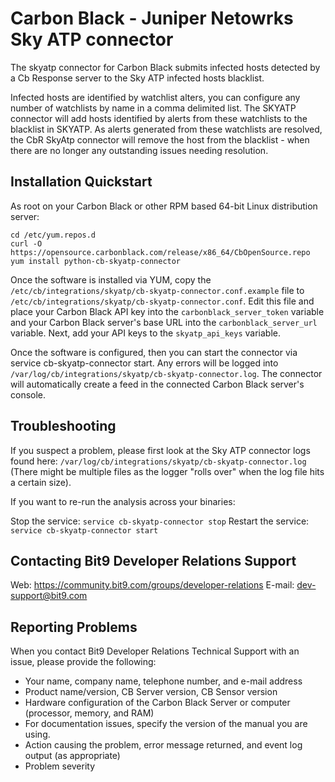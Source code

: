 # Carbon Black - Juniper Netowrks Sky ATP connector

The skyatp connector for Carbon Black submits infected hosts detected by a Cb Response server to the Sky ATP infected hosts blacklist.

Infected hosts are identified by watchlist alters, you can configure any number of watchlists by name in a comma delimited list. 
The SKYATP connector will add hosts identified by alerts from these watchlists to the blacklist in SKYATP. 
As alerts generated from these watchlists are resolved, the CbR SkyAtp connector will remove the host from the blacklist - when there are no longer any outstanding issues needing resolution.

## Installation Quickstart

As root on your Carbon Black or other RPM based 64-bit Linux distribution server:

```
cd /etc/yum.repos.d
curl -O https://opensource.carbonblack.com/release/x86_64/CbOpenSource.repo
yum install python-cb-skyatp-connector
```

Once the software is installed via YUM, copy the `/etc/cb/integrations/skyatp/cb-skyatp-connector.conf.example` file to `/etc/cb/integrations/skyatp/cb-skyatp-connector.conf`. Edit this file and place your Carbon Black API key into the `carbonblack_server_token` variable and your Carbon Black server's base URL into the `carbonblack_server_url` variable. Next, add your  API keys to the `skyatp_api_keys` variable.

Once the software is configured, then you can start the connector via service cb-skyatp-connector start. Any errors will be logged into `/var/log/cb/integrations/skyatp/cb-skyatp-connector.log`. The connector will automatically create a feed in the connected Carbon Black server's console.

## Troubleshooting

If you suspect a problem, please first look at the Sky ATP connector logs found here: `/var/log/cb/integrations/skyatp/cb-skyatp-connector.log` (There might be multiple files as the logger "rolls over" when the log file hits a certain size).

If you want to re-run the analysis across your binaries:

Stop the service: `service cb-skyatp-connector stop`
Restart the service: `service cb-skyatp-connector start`


## Contacting Bit9 Developer Relations Support

Web: https://community.bit9.com/groups/developer-relations 
E-mail: dev-support@bit9.com

## Reporting Problems

When you contact Bit9 Developer Relations Technical Support with an issue, please provide the following:

* Your name, company name, telephone number, and e-mail address
* Product name/version, CB Server version, CB Sensor version
* Hardware configuration of the Carbon Black Server or computer (processor, memory, and RAM)
* For documentation issues, specify the version of the manual you are using.
* Action causing the problem, error message returned, and event log output (as appropriate)
* Problem severity
